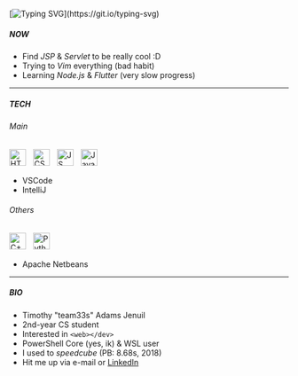 [![Typing SVG](https://readme-typing-svg.demolab.com?font=JetBrains+Mono&weight=600&pause=1000&color=F5B301&vCenter=true&width=435&lines=Greetings!)](https://git.io/typing-svg)
##### NOW
+ Find _JSP_ & _Servlet_ to be really cool :D
+ Trying to _Vim_ everything (bad habit)
+ Learning _Node.js_ & _Flutter_ (very slow progress)
---
##### TECH
###### Main
<img alt="HTML5" align="left" width="30px" style="padding-right:10px" src="https://cdn.jsdelivr.net/gh/devicons/devicon/icons/html5/html5-original.svg" />
<img alt="CSS3" align="left" width="30px" style="padding-right:10px" src="https://cdn.jsdelivr.net/gh/devicons/devicon/icons/css3/css3-original.svg" />
<img alt="JS" align="left" width="30px" style="padding-right:10px" src="https://cdn.jsdelivr.net/gh/devicons/devicon/icons/javascript/javascript-original.svg" />
<img alt="Java" align="left" width="30px" style="padding-right:10px" src="https://cdn.jsdelivr.net/gh/devicons/devicon/icons/java/java-original.svg" />
<br/><br/>

+ VSCode
+ IntelliJ
###### Others
<img alt="C++" align="left" width="30px" style="padding-right:10px" src="https://cdn.jsdelivr.net/gh/devicons/devicon/icons/cplusplus/cplusplus-original.svg" />
<img alt="Python" align="left" width="30px" style="padding-right:10px" src="https://cdn.jsdelivr.net/gh/devicons/devicon/icons/python/python-original.svg" />
<br/><br/>

+ Apache Netbeans
---
##### BIO
+ Timothy "team33s" Adams Jenuil
+ 2nd-year CS student
+ Interested in `<web></dev>`
+ PowerShell Core (yes, ik) & WSL user
+ I used to _speedcube_ (PB: 8.68s, 2018)
+ Hit me up via e-mail or [LinkedIn](https://www.linkedin.com/in/timothyadamsjenuil/)
